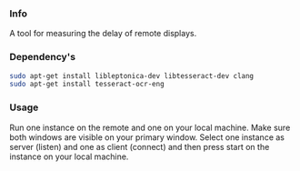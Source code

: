 ### Info
A tool for measuring the delay of remote displays.

### Dependency's

```bash
sudo apt-get install libleptonica-dev libtesseract-dev clang
sudo apt-get install tesseract-ocr-eng
```

### Usage
Run one instance on the remote and one on your local machine. Make sure both windows are visible on your primary window.
Select one instance as server (listen) and one as client (connect) and then press start on the instance on your local machine.


